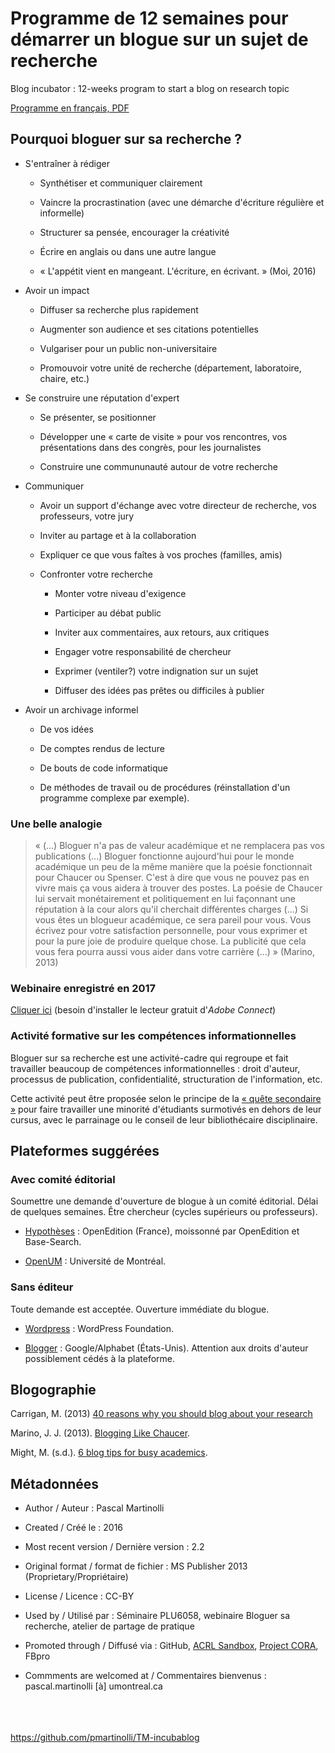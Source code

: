 # Programme de 12 semaines pour démarrer un blogue sur un sujet de recherche

Blog incubator : 12-weeks program to start a blog on research topic

[Programme en français, PDF](https://github.com/pmartinolli/TM-incubablog/blob/master/files/TM-incubablog-v2.2.fr.pdf)

## Pourquoi bloguer sur sa recherche ?

- S'entraîner à rédiger

   - Synthétiser et communiquer clairement
 
   - Vaincre la procrastination (avec une démarche d'écriture régulière et informelle)
   
   - Structurer sa pensée, encourager la créativité
   
   - Écrire en anglais ou dans une autre langue
   
   - « L'appétit vient en mangeant. L'écriture, en écrivant. » (Moi, 2016)

- Avoir un impact

   - Diffuser sa recherche plus rapidement

   - Augmenter son audience et ses citations potentielles

   - Vulgariser pour un public non-universitaire

   - Promouvoir votre unité de recherche (département, laboratoire, chaire, etc.)
 
- Se construire une réputation d'expert

   - Se présenter, se positionner
   
   - Développer une « carte de visite » pour vos rencontres, vos présentations dans des congrès, pour les journalistes
   
   - Construire une commununauté autour de votre recherche

- Communiquer

   - Avoir un support d'échange avec votre directeur de recherche, vos professeurs, votre jury

   - Inviter au partage et à la collaboration
   
   - Expliquer ce que vous faîtes à vos proches (familles, amis)

   - Confronter votre recherche
   
      - Monter votre niveau d'exigence
      
      - Participer au débat public
      
      - Inviter aux commentaires, aux retours, aux critiques
      
      - Engager votre responsabilité de chercheur
      
      - Exprimer (ventiler?) votre indignation sur un sujet 
      
      - Diffuser des idées pas prêtes ou difficiles à publier

- Avoir un archivage informel

    - De vos idées
    
    - De comptes rendus de lecture
    
    - De bouts de code informatique
    
    - De méthodes de travail ou de procédures (réinstallation d'un programme complexe par exemple).


### Une belle analogie

> « (...) Bloguer n'a pas de valeur académique et ne remplacera pas vos publications (...) 
> Bloguer fonctionne aujourd'hui pour le monde académique un peu de la même manière que la poésie fonctionnait pour Chaucer ou Spenser. C'est à dire que vous ne pouvez pas en vivre mais ça vous aidera à trouver des postes. La poésie de Chaucer lui servait monétairement et politiquement en lui façonnant une réputation à la cour alors qu'il cherchait différentes charges (...)
> Si vous êtes un blogueur académique, ce sera pareil pour vous. Vous écrivez pour votre satisfaction personnelle, pour vous exprimer et pour la pure joie de produire quelque chose. La publicité que cela vous fera pourra aussi vous aider dans votre carrière (...) » (Marino, 2013)

### Webinaire enregistré en 2017

[Cliquer ici](http://univofmontreal.adobeconnect.com/px8dqvu21hhx/) (besoin d'installer le lecteur gratuit d'*Adobe Connect*)

### Activité formative sur les compétences informationnelles

Bloguer sur sa recherche est une activité-cadre qui regroupe et fait travailler beaucoup de compétences informationnelles : droit d'auteur, processus de publication, confidentialité, structuration de l'information, etc. 

Cette activité peut être proposée selon le principe de la [« quête secondaire »](https://github.com/pmartinolli/TM-Wikipedibus/blob/master/README.md#qu%C3%AAte-secondaire) pour faire travailler une minorité d'étudiants surmotivés en dehors de leur cursus, avec le parrainage ou le conseil de leur bibliothécaire disciplinaire.

## Plateformes suggérées

### Avec comité éditorial

Soumettre une demande d'ouverture de blogue à un comité éditorial. Délai de quelques semaines. Être chercheur (cycles supérieurs ou professeurs).

- [Hypothèses](https://hypotheses.org/) : OpenEdition (France), moissonné par OpenEdition et Base-Search.

- [OpenUM](https://openum.ca/) : Université de Montréal.

### Sans éditeur

Toute demande est acceptée. Ouverture immédiate du blogue. 

- [Wordpress](https://wordpress.com/) : WordPress Foundation.

- [Blogger](https://www.blogger.com/) : Google/Alphabet (États-Unis). Attention aux droits d'auteur possiblement cédés à la plateforme.

## Blogographie

Carrigan, M. (2013) [40 reasons why you should blog about your research](http://sociologicalimagination.org/archives/13910)

Marino, J. J. (2013). [Blogging Like Chaucer](http://dagblog.com/media/blogging-chaucer-16772).

Might, M. (s.d.). [6 blog tips for busy academics](http://matt.might.net/articles/how-to-blog-as-an-academic/).

## Métadonnées

* Author / Auteur : Pascal Martinolli

* Created / Créé le : 2016

* Most recent version / Dernière version : 2.2

* Original format / format de fichier : MS Publisher 2013 (Proprietary/Propriétaire)

* License / Licence : CC-BY

* Used by / Utilisé par  : Séminaire PLU6058, webinaire Bloguer sa recherche, atelier de partage de pratique

* Promoted through / Diffusé via : GitHub, [ACRL Sandbox](http://sandbox.acrl.org/users/pascalou), [Project CORA](https://www.projectcora.org/users/pascalmartinolliumontrealca), FBpro

* Commments are welcomed at / Commentaires bienvenus : pascal.martinolli [à] umontreal.ca


\
\
\
https://github.com/pmartinolli/TM-incubablog
